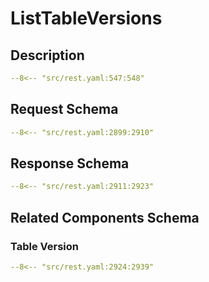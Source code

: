 # ListTableVersions

## Description

```yaml
--8<-- "src/rest.yaml:547:548"
```

## Request Schema

```yaml
--8<-- "src/rest.yaml:2899:2910"
```
## Response Schema

```yaml
--8<-- "src/rest.yaml:2911:2923"
```

## Related Components Schema
### Table Version

```yaml
--8<-- "src/rest.yaml:2924:2939"
```

